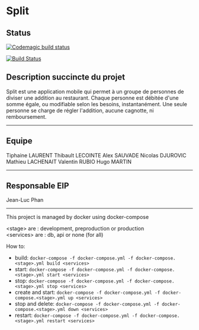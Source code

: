 # Split

## Status

[![Codemagic build status](https://api.codemagic.io/apps/5dadd852813e33528455eb5e/5dadd852813e33528455eb5d/status_badge.svg)](https://codemagic.io/apps/5dadd852813e33528455eb5e/5dadd852813e33528455eb5d/latest_build)

[![Build Status](https://dev.azure.com/valentinrubio/Split/_apis/build/status/split2021.Split?branchName=master)](https://dev.azure.com/valentinrubio/Split/_build/latest?definitionId=1&branchName=master)

## Description succincte du projet

Split est une application mobile qui permet à un groupe de personnes de diviser une addition au restaurant.
Chaque personne est débitée d'une somme égale, ou modifiable selon les besoins, instantanément.
Une seule personne se charge de régler l'addition, aucune cagnotte, ni remboursement.

-- -- -- -- -- -- -- -- -- -- -- -- -- -- -- -- -- -- -- -- -- -- -- -- -- -- -- -- -- -- -- -- -- -- -- --

## Equipe
Tiphaine LAURENT
Thibault LECOINTE
Alex SAUVADE
Nicolas DJUROVIC
Mathieu LACHENAIT
Valentin RUBIO
Hugo MARTIN

-- -- -- -- -- -- -- -- -- -- -- -- -- -- -- -- -- -- -- -- -- -- -- -- -- -- -- -- -- -- -- -- -- -- -- --

## Responsable EIP
Jean-Luc Phan

-- --

This project is managed by docker using docker-compose

\<stage\> are : development, preproduction or production
<br>
\<services\> are : db, api or none (for all)

How to:
- build: `docker-compose -f docker-compose.yml -f docker-compose.<stage>.yml build <services>`
- start: `docker-compose -f docker-compose.yml -f docker-compose.<stage>.yml start <services>`
- stop: `docker-compose -f docker-compose.yml -f docker-compose.<stage>.yml stop <services>`
- create and start: `docker-compose -f docker-compose.yml -f docker-compose.<stage>.yml up <services>`
- stop and delete: `docker-compose -f docker-compose.yml -f docker-compose.<stage>.yml down <services>`
- restart: `docker-compose -f docker-compose.yml -f docker-compose.<stage>.yml restart <services>`
